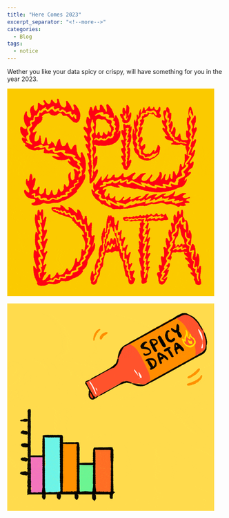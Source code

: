 ```yaml
---
title: "Here Comes 2023"
excerpt_separator: "<!--more-->"
categories:
  - Blog
tags:
  - notice
---
```


Wether you like your data spicy or crispy, will have something for you in the year 2023. 

![](/assets/images/spicy-data-animated.gif)

![](assets/images/spicy-data-pouring-bottle.gif)
